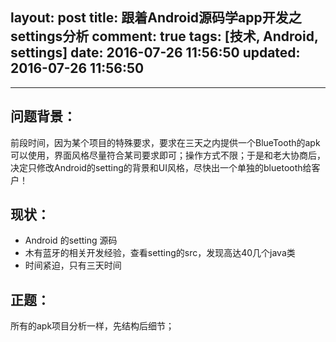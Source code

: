 layout: post
title: 跟着Android源码学app开发之settings分析
comment: true
tags: [技术, Android, settings]
date: 2016-07-26 11:56:50
updated: 2016-07-26 11:56:50
---

------
## 问题背景：
前段时间，因为某个项目的特殊要求，要求在三天之内提供一个BlueTooth的apk可以使用，界面风格尽量符合某司要求即可；操作方式不限；于是和老大协商后，决定只修改Android的setting的背景和UI风格，尽快出一个单独的bluetooth给客户！
## 现状：
* Android 的setting 源码
* 木有蓝牙的相关开发经验，查看setting的src，发现高达40几个java类
* 时间紧迫，只有三天时间
## 正题：
所有的apk项目分析一样，先结构后细节；

